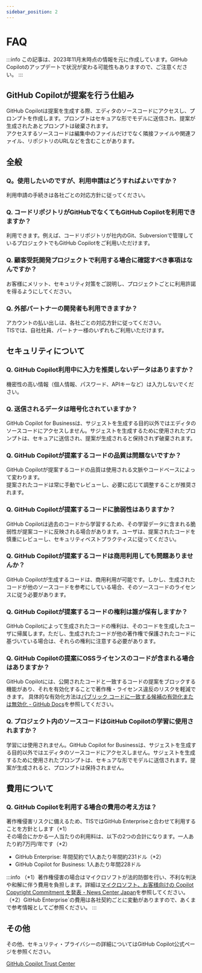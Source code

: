 ```yaml
---
sidebar_position: 2
---
```


# FAQ

:::info
この記事は、2023年11月末時点の情報を元に作成しています。GitHub Copilotのアップデートで状況が変わる可能性もありますので、ご注意ください。
:::

## GitHub Copilotが提案を行う仕組み

GitHub Copilotは提案を生成する際、エディタのソースコードにアクセスし、プロンプトを作成します。プロンプトはセキュアな形でモデルに送信され、提案が生成されたあとプロンプトは破棄されます。<br/>
アクセスするソースコードは編集中のファイルだけでなく隣接ファイルや関連ファイル、リポジトリのURLなどを含むことがあります。

## 全般

### Q。使用したいのですが、利用申請はどうすればよいですか？

利用申請の手続きは各社ごとの対応方針に従ってください。

### Q. コードリポジトリがGitHubでなくてもGitHub Copilotを利用できますか？

利用できます。例えば、コードリポジトリが社内のGit、Subversionで管理しているプロジェクトでもGitHub Copilotをご利用いただけます。

### Q. 顧客受託開発プロジェクトで利用する場合に確認すべき事項はなんですか？

お客様にメリット、セキュリティ対策をご説明し、プロジェクトごとに利用許諾を得るようにしてください。

### Q. 外部パートナーの開発者も利用できますか？

アカウントの払い出しは、各社ごとの対応方針に従ってください。<br/>
TISでは、自社社員、パートナー様のいずれもご利用いただけます。

## セキュリティについて

### Q. GitHub Copilot利用中に入力を推奨しないデータはありますか？

機密性の高い情報（個人情報、パスワード、APIキーなど）は入力しないでください。

### Q. 送信されるデータは暗号化されていますか？

GitHub Copilot for Businessは、サジェストを生成する目的以外ではエディタのソースコードにアクセスしません。サジェストを生成するために使用されたプロンプトは、セキュアに送信され、提案が生成されると保持されず破棄されます。

### Q. GitHub Copilotが提案するコードの品質は問題ないですか？

GitHub Copilotが提案するコードの品質は使用される文脈やコードベースによって変わります。<br/>
提案されたコードは常に手動でレビューし、必要に応じて調整することが推奨されます。

### Q. GitHub Copilotが提案するコードに脆弱性はありますか？

GitHub Copilotは過去のコードから学習するため、その学習データに含まれる脆弱性が提案コードに反映される場合があります。ユーザは、提案されたコードを慎重にレビューし、セキュリティベストプラクティスに従ってください。

### Q. GitHub Copilotが提案するコードは商用利用しても問題ありませんか？

GitHub Copilotが生成するコードは、商用利用が可能です。しかし、生成されたコードが他のソースコードを参考にしている場合、そのソースコードのライセンスに従う必要があります。

### Q. GitHub Copilotが提案するコードの権利は誰が保有しますか？

GitHub Copilotによって生成されたコードの権利は、そのコードを生成したユーザに帰属します。ただし、生成されたコードが他の著作権で保護されたコードに基づいている場合は、それらの権利に注意する必要があります。

### Q. GitHub Copilotの提案にOSSライセンスのコードが含まれる場合はありますか？

GitHub Copilotには、公開されたコードと一致するコードの提案をブロックする機能があり、それを有効化することで著作権・ライセンス違反のリスクを軽減できます。
具体的な有効化方法は[パブリック コードに一致する候補の有効化または無効化 - GitHub Docs](https://docs.github.com/ja/copilot/managing-copilot/managing-copilot-as-an-individual-subscriber/managing-copilot-policies-as-an-individual-subscriber#enabling-or-disabling-suggestions-matching-public-code)を参照してください。

### Q. プロジェクト内のソースコードはGitHub Copilotの学習に使用されますか？

学習には使用されません。GitHub Copilot for Businessは、サジェストを生成する目的以外ではエディタのソースコードにアクセスしません。サジェストを生成するために使用されたプロンプトは、セキュアな形でモデルに送信されます。提案が生成されると、プロンプトは保持されません。

## 費用について

### Q. GitHub Copilotを利用する場合の費用の考え方は？

著作権侵害リスクに備えるため、TISではGitHub Enterpriseと合わせて利用することを方針とします（*1）<br/>
その場合にかかる一人当たりの利用料は、以下の2つの合計になります。一人あたり約7万円/年です（*2）

- GitHub Enterprise: 年間契約で1人あたり年間約231ドル（*2）
- GitHub Copilot for Business: 1人あたり年間228ドル

:::info
（*1）著作権侵害の場合はマイクロソフトが法的防御を行い、不利な判決や和解に伴う費用を負担します。詳細は[マイクロソフト、お客様向けの Copilot Copyright Commitment を発表 - News Center Japan](https://news.microsoft.com/ja-jp/2023/09/12/230912-copilot-copyright-commitment-ai-legal-concerns/)を参照してください。<br/>
（*2）GitHub Enterprise`の費用は各社契約ごとに変動がありますので、あくまで参考情報としてご参照ください。
:::

## その他

その他、セキュリティ・プライバシーの詳細についてはGitHub Copilot公式ページを参照ください。

[GitHub Copilot Trust Center](https://resources.github.com/copilot-trust-center/)
